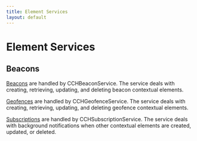 ```yaml
---
title: Element Services
layout: default
---
```

# Element Services

## Beacons

[Beacons](/element-services/beacons) are handled by CCHBeaconService. The service deals with creating, retrieving, updating, and deleting beacon contextual elements. 


[Geofences](/element-services/geofences) are handled by CCHGeofenceService. The service deals with creating, retrieving, updating, and deleting geofence contextual elements.


[Subscriptions](/element-services/subscriptions) are handled by CCHSubscriptionService. The service deals with background notifications when other contextual elements are created, updated, or deleted.

<br />
<br />


